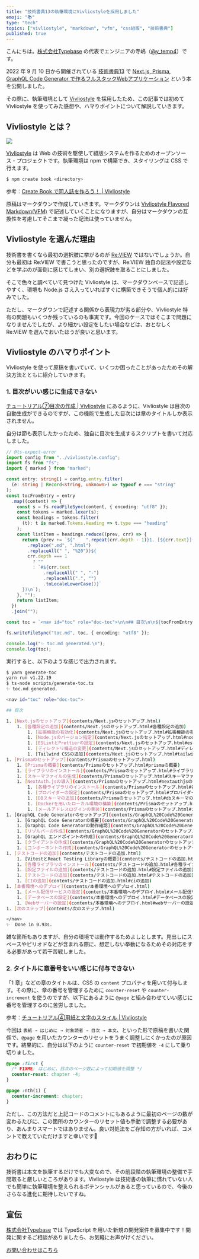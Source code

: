 ```yaml
---
title: "技術書典13の執筆環境にVivliostyleを採用しました"
emoji: "📚"
type: "tech"
topics: ["vivliostyle", "markdown", "vfm", "css組版", "技術書典"]
published: true
---
```


こんにちは。[株式会社Typebase](https://typebase.dev/) の代表でエンジニアの寺嶋（[@y_temp4](https://twitter.com/y_temp4)）です。

2022 年 9 月 10 日から開催されている [技術書典13](https://techbookfest.org/event/tbf13/market) で [Next.js, Prisma, GraphQL Code Generator で作るフルスタックWebアプリケーション](https://techbookfest.org/product/dZ2G3HZrREypJHMuAvHDCM) という本を公開しました。

その際に、執筆環境として [Vivliostyle](https://vivliostyle.org/ja/) を採用したため、この記事では初めて Vivliostyle を使ってみた感想や、ハマりポイントについて解説していきます。

## Vivliostyle とは？

![](/images/techbookfest13-vivliostyle/vivliostyle.png)

[Vivliostyle](https://vivliostyle.org/ja/) は Web の技術を駆使して組版システムを作るためのオープンソース・プロジェクトです。執筆環境は npm で構築でき、スタイリングは CSS で行えます。

```sh
$ npm create book <directory>
```

参考：[Create Book で同人誌を作ろう！ | Vivliostyle](https://vivliostyle.org/ja/make-books-with-create-book/)

原稿はマークダウンで作成していきます。マークダウンは [Vivliostyle Flavored Markdown(VFM)](https://vivliostyle.github.io/vfm/#/vfm) で記述していくことになりますが、自分はマークダウンの互換性を考慮してそこまで凝った記法は使っていません。

## Vivliostyle を選んだ理由

技術書を書くなら最初の選択肢に挙がるのが [Re:VIEW](https://reviewml.org/ja/) ではないでしょうか。自分も最初は Re:VIEW で書こうと思ったのですが、Re:VIEW 独自の記法や設定などを学ぶのが面倒に感じてしまい、別の選択肢を取ることにしました。

そこで色々と調べていて見つけた Vivliostyle は、マークダウンベースで記述しやすく、環境も Node.js さえ入っていればすぐに構築できそうで個人的には好みでした。

ただし、マークダウンで記述する関係から表現力が劣る部分や、Vivliostyle 特有の問題もいくつか残っているのも事実です。今回のケースではそこまで問題になりませんでしたが、より細かい設定をしたい場合などは、おとなしく Re:VIEW を選んでおいたほうが良いと思います。

## Vivliostyle のハマりポイント

Vivliostyle を使って原稿を書いていて、いくつか困ったことがあったためその解決方法とともに紹介していきます。

### 1. 目次がいい感じに生成できない

[チュートリアル⑦目次の作成 | Vivliostyle](https://vivliostyle.org/ja/tutorials/create-table-of-contents/) にあるように、Vivliostyle は目次の自動生成ができるのですが、この機能で生成した目次には章のタイトルしか表示されません。

自分は節も表示したかったため、独自に目次を生成するスクリプトを書いて対応しました。

```ts:generate-toc.ts
// @ts-expect-error
import config from "../vivliostyle.config";
import fs from "fs";
import { marked } from "marked";

const entry: string[] = config.entry.filter(
  (e: string | Record<string, unknown>) => typeof e === "string"
);
const tocFromEntry = entry
  .map((content) => {
    const s = fs.readFileSync(content, { encoding: "utf8" });
    const tokens = marked.lexer(s);
    const headings = tokens.filter(
      (t): t is marked.Tokens.Heading => t.type === "heading"
    );
    const listItem = headings.reduce((prev, crr) => {
      return (prev += `${"    ".repeat(crr.depth - 1)}1. [${crr.text}](${content
        .replace(".md", ".html")
        .replaceAll(" ", "%20")}${
        crr.depth === 1
          ? ""
          : `#${crr.text
              .replaceAll(" ", "-")
              .replaceAll(".", "")
              .toLocaleLowerCase()}`
      })\n`);
    }, "");
    return listItem;
  })
  .join("");

const toc = `<nav id="toc" role="doc-toc">\n\n## 目次\n\n${tocFromEntry}\n</nav>`;

fs.writeFileSync("toc.md", toc, { encoding: "utf8" });

console.log("✨ toc.md generated.\n");
console.log(toc);
```

実行すると、以下のような感じで出力されます。

```sh
$ yarn generate-toc
yarn run v1.22.19
$ ts-node scripts/generate-toc.ts
✨ toc.md generated.

<nav id="toc" role="doc-toc">

## 目次

1. [Next.jsのセットアップ](contents/Next.jsのセットアップ.html)
    1. [各種設定の追加](contents/Next.jsのセットアップ.html#各種設定の追加)
        1. [拡張機能の有効化](contents/Next.jsのセットアップ.html#拡張機能の有効化)
        1. [Node.jsのバージョン指定](contents/Next.jsのセットアップ.html#nodejsのバージョン指定)
        1. [ESLintとPrettierの設定](contents/Next.jsのセットアップ.html#eslintとprettierの設定)
        1. [ディレクトリ構造の変更](contents/Next.jsのセットアップ.html#ディレクトリ構造の変更)
        1. [Tailwind CSSの追加](contents/Next.jsのセットアップ.html#tailwind-cssの追加)
1. [Prismaのセットアップ](contents/Prismaのセットアップ.html)
    1. [Prismaの概要](contents/Prismaのセットアップ.html#prismaの概要)
    1. [ライブラリのインストール](contents/Prismaのセットアップ.html#ライブラリのインストール)
    1. [スキーマファイルの生成](contents/Prismaのセットアップ.html#スキーマファイルの生成)
    1. [NextAuth.jsの導入](contents/Prismaのセットアップ.html#nextauthjsの導入)
        1. [各種ライブラリのインストール](contents/Prismaのセットアップ.html#各種ライブラリのインストール)
        1. [プロバイダーの設定](contents/Prismaのセットアップ.html#プロバイダーの設定)
        1. [DBスキーマの追加](contents/Prismaのセットアップ.html#dbスキーマの追加)
        1. [Dockerを用いたローカル環境の構築](contents/Prismaのセットアップ.html#dockerを用いたローカル環境の構築)
        1. [メールアドレスログインの実装](contents/Prismaのセットアップ.html#メールアドレスログインの実装)
1. [GraphQL Code Generatorのセットアップ](contents/GraphQL%20Code%20Generatorのセットアップ.html)
    1. [GraphQL Code Generatorの概要](contents/GraphQL%20Code%20Generatorのセットアップ.html#graphql-code-generatorの概要)
    1. [GraphQL Code Generatorの動作確認](contents/GraphQL%20Code%20Generatorのセットアップ.html#graphql-code-generatorの動作確認)
    1. [リゾルバーの作成](contents/GraphQL%20Code%20Generatorのセットアップ.html#リゾルバーの作成)
    1. [GraphQL エンドポイントの作成](contents/GraphQL%20Code%20Generatorのセットアップ.html#graphql-エンドポイントの作成)
    1. [クライアントの作成](contents/GraphQL%20Code%20Generatorのセットアップ.html#クライアントの作成)
    1. [コンポーネントの作成](contents/GraphQL%20Code%20Generatorのセットアップ.html#コンポーネントの作成)
1. [テストコードの追加](contents/テストコードの追加.html)
    1. [VitestとReact Testing Libraryの概要](contents/テストコードの追加.html#vitestとreact-testing-libraryの概要)
    1. [各種ライブラリのインストール](contents/テストコードの追加.html#各種ライブラリのインストール)
    1. [設定ファイルの追加](contents/テストコードの追加.html#設定ファイルの追加)
    1. [テストコードの追加](contents/テストコードの追加.html#テストコードの追加)
    1. [CIの追加](contents/テストコードの追加.html#ciの追加)
1. [本番環境へのデプロイ](contents/本番環境へのデプロイ.html)
    1. [メール配信サービスの設定](contents/本番環境へのデプロイ.html#メール配信サービスの設定)
    1. [データベースの設定](contents/本番環境へのデプロイ.html#データベースの設定)
    1. [Webサーバーの設定](contents/本番環境へのデプロイ.html#webサーバーの設定)
1. [次のステップ](contents/次のステップ.html)

</nav>
✨  Done in 0.93s.
```

雑な箇所もありますが、自分の環境では動作するためよしとします。見出しにスペースやピリオドなどが含まれる際に、想定しない挙動になるためその対応をする必要があって若干苦戦しました。

### 2. タイトルに章番号をいい感じに付与できない

「1 章」などの章のタイトルは、CSS の `content` プロパティを用いて付与します。その際に、章の番号を管理するために `counter-reset` や `counter-increment` を使うのですが、以下にあるように `@page` と組み合わせていい感じに番号を管理するのに苦労しました。

参考：[チュートリアル④用紙と文字のスタイル | Vivliostyle](https://vivliostyle.org/ja/tutorials/configure-page-text/#%E7%94%A8%E7%B4%99%E3%81%AE%E3%82%B9%E3%82%BF%E3%82%A4%E3%83%AB)

今回は `表紙 → はじめに → 対象読者 → 目次 → 本文`、といった形で原稿を書いた関係で、`@page` を用いたカウンターのリセットをうまく調整しにくかったのが原因です。結果的に、自分は以下のように `counter-reset` で初期値を `-4` にして乗り切りました。

```css
@page :first {
  /* FIXME: はじめに、目次のページ数によって初期値を調整 */
  counter-reset: chapter -4;
}

@page :nth(1) {
  counter-increment: chapter;
}
```

ただし、この方法だと上記コードのコメントにもあるように最初のページの数が変わるたびに、この箇所のカウンターのリセット値も手動で調整する必要があり、あんまりスマートではありません。良い対処法をご存知の方がいれば、コメントで教えていただけますと幸いです🙏

## おわりに

技術書は本文を執筆するだけでも大変なので、その前段階の執筆環境の整備で手間取ると厳しいところがあります。Vivliostyle は技術書の執筆に慣れていない人でも簡単に執筆環境を整えられるポテンシャルがあると思っているので、今後のさらなる進化に期待したいですね。

## 宣伝

[株式会社Typebase](https://typebase.dev/) では TypeScript を用いた新規の開発案件を募集中です！開発に関するご相談がありましたら、お気軽にお声がけください。

[お問い合わせはこちら](https://forms.gle/gjjhAcAKU328qE4eA)
